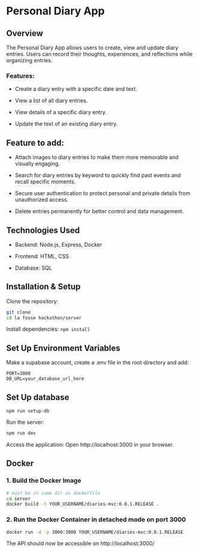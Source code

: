 # Personal Diary App

## Overview

The Personal Diary App allows users to create, view and update diary entries. Users can record their thoughts, experiences, and reflections while organizing entries.

### Features:

- Create a diary entry with a specific date and text.

- View a list of all diary entries.

- View details of a specific diary entry.

- Update the text of an existing diary entry.

## Feature to add:

- Attach images to diary entries to make them more memorable and visually engaging.

- Search for diary entries by keyword to quickly find past events and recall specific moments.

- Secure user authentication to protect personal and private details from unauthorized access.

- Delete entries permanently for better control and data management.


## Technologies Used

- Backend: Node.js, Express, Docker

- Frontend: HTML, CSS

- Database: SQL

## Installation & Setup

Clone the repository:

```bash
git clone
cd la fosse hackathon/server
```

Install dependencies:
`npm install`


## Set Up Environment Variables
Make a supabase account, create a .env file in the root directory and add:
```
PORT=3000
DB_URL=your_database_url_here
```

## Set Up database
```
npm run setup-db
```

Run the server:
```bash
npm run dev
```
Access the application:
Open http://localhost:3000 in your browser.

## Docker

### 1. Build the Docker Image

```bash
# must be in same dir as dockerfile
cd server
docker build -t YOUR_USERNAME/diaries-mvc:0.0.1.RELEASE .
```

### 2. Run the Docker Container in detached mode on port 3000

```bash
docker run -d -p 3000:3000 YOUR_USERNAME/diaries-mvc:0.0.1.RELEASE
```

The API should now be accessible on http://localhost:3000/
